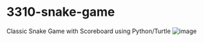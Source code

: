 # 3310-snake-game
Classic Snake Game with Scoreboard using Python/Turtle
![image](https://user-images.githubusercontent.com/41495154/163372262-eb794a8b-60d0-4ec3-9df0-c97019b374fb.png)
